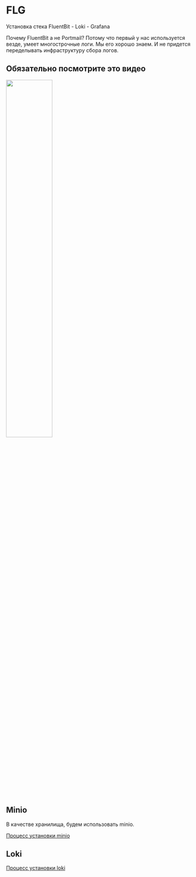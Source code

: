 # FLG

Установка стека FluentBit - Loki - Grafana

Почему FluentBit а не Portmail? Потому что первый у нас используется
везде, умеет многострочные логи. Мы его хорошо знаем. И не придется переделывать
инфраструктуру сбора логов.

## Обязательно посмотрите это видео

[<img src="https://img.youtube.com/vi/vkdNY8QaCug/maxresdefault.jpg" width="50%">](https://youtu.be/vkdNY8QaCug)

## Minio

В качестве хранилища, будем использовать minio.

[Процесс установки minio](minio)

## Loki

[Процесс установки loki](loki)

